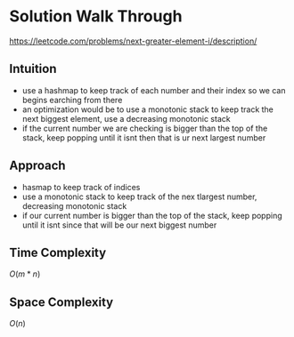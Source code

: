 # Solution Walk Through
https://leetcode.com/problems/next-greater-element-i/description/

## Intuition
- use a hashmap to keep track of each number and their index so we can begins earching from there
- an optimization would be to use a monotonic stack to keep track the next biggest element, use a decreasing monotonic stack
- if the current number we are checking is bigger than the top of the stack, keep popping until it isnt then that is ur next largest number

## Approach
- hasmap to keep track of indices
- use a monotonic stack to keep track of the nex tlargest number, decreasing monotonic stack
- if our current number is bigger than the top of the stack, keep  popping until it isnt since that will be our next biggest number


## Time Complexity
$O(m*n)$

## Space Complexity
$O(n)$



